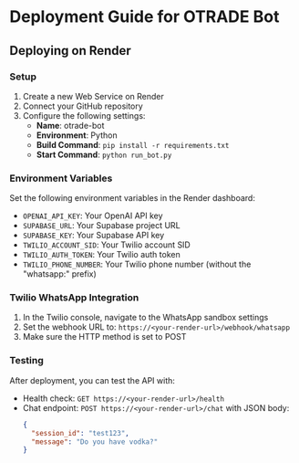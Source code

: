 # Deployment Guide for OTRADE Bot

## Deploying on Render

### Setup

1. Create a new Web Service on Render
2. Connect your GitHub repository
3. Configure the following settings:
   - **Name**: otrade-bot
   - **Environment**: Python
   - **Build Command**: `pip install -r requirements.txt`
   - **Start Command**: `python run_bot.py`

### Environment Variables

Set the following environment variables in the Render dashboard:

- `OPENAI_API_KEY`: Your OpenAI API key
- `SUPABASE_URL`: Your Supabase project URL
- `SUPABASE_KEY`: Your Supabase API key
- `TWILIO_ACCOUNT_SID`: Your Twilio account SID
- `TWILIO_AUTH_TOKEN`: Your Twilio auth token
- `TWILIO_PHONE_NUMBER`: Your Twilio phone number (without the "whatsapp:" prefix)

### Twilio WhatsApp Integration

1. In the Twilio console, navigate to the WhatsApp sandbox settings
2. Set the webhook URL to: `https://<your-render-url>/webhook/whatsapp`
3. Make sure the HTTP method is set to POST

### Testing

After deployment, you can test the API with:

- Health check: `GET https://<your-render-url>/health`
- Chat endpoint: `POST https://<your-render-url>/chat` with JSON body:
  ```json
  {
    "session_id": "test123",
    "message": "Do you have vodka?"
  }
  ```
